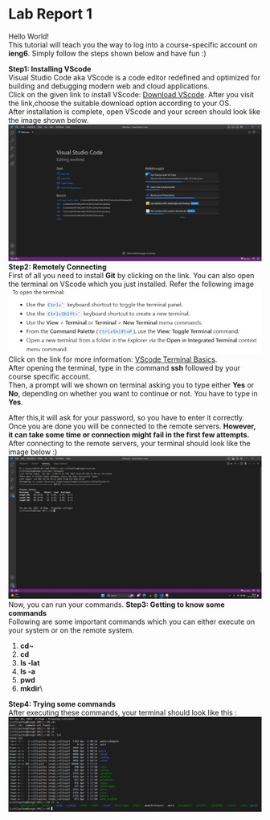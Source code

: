 # **Lab Report 1**

Hello World!\
This tutorial will teach you the way to log into a course-specific account on **ieng6**. Simply follow the steps shown below and have fun :)

**Step1: Installing VScode**\
Visual Studio Code aka VScode is a code editor redefined and optimized for building and debugging modern web and cloud applications.\
Click on the given link to install VScode: 
[Download VScode](https://code.visualstudio.com/Download). 
After you visit the link,choose the suitable download option according to your OS.\
After installation is complete, open VScode and your screen should look like the image shown below.\
![Image](VSCODE.png)
**Step2: Remotely Connecting**\
First of all you need to install **Git** by clicking on the link. 
You can also open the terminal on VScode which you just installed. Refer the following image\
![Image](VScodeT.png)\
Click on the link for more information: [VScode Terminal Basics](https://code.visualstudio.com/docs/terminal/basics).\
After opening the terminal, type in the command **ssh** followed by your course specific account.\
Then, a prompt will we shown on terminal asking you to type either **Yes** or **No**, depending on whether you want to continue or not. You have to type in **Yes**.

After this,it will ask for your password, so you have to enter it correctly. Once you are done you will be connected to the remote servers. 
**However, it can take some time or connection might fail in the first few attempts.**\
After connecting to the remote servers, your terminal should look like the image below :)
![Image](Pic2.png)
Now, you can run your commands.
**Step3: Getting to know some commands**\
Following are some important commands which you can either execute on your system or on the remote system.
1. **cd~**
2. **cd**
3. **ls -lat**
4. **ls -a**
5. **pwd**
6. **mkdir**\

**Step4: Trying some commands**\
After executing these commands, your terminal should look like this :
![Image](Pic3.png)









